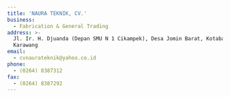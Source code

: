```yaml
---
title: 'NAURA TEKNIK, CV.'
business:
  - Fabrication & General Trading
address: >-
  Jl. Ir. H. Djuanda (Depan SMU N 1 Cikampek), Desa Jomin Barat, Kotabaru,
  Karawang
email:
  - cvnaurateknik@yahoo.co.id
phone:
  - (0264) 8387312
fax:
  - (0264) 8387292
---
```

